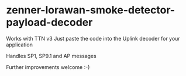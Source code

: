 # zenner-lorawan-smoke-detector-payload-decoder
Works with TTN v3
Just paste the code into the Uplink decoder for your application

Handles SP1, SP9.1 and AP messages

Further improvements welcome :-)
